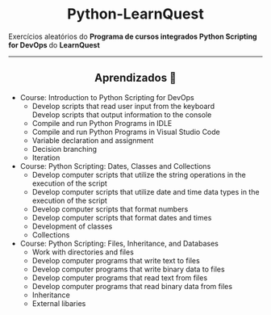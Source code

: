 <h1 align="center"> Python-LearnQuest</h1>

Exercícios aleatórios do <b> Programa de cursos integrados Python Scripting for DevOps </b> do <b> LearnQuest</b>
<hr>
<h2 align="center">Aprendizados 🎯</h2>
<ul>
  <li>Course: Introduction to Python Scripting for DevOps
  <ul>
    <li>Develop scripts that read user input from the keyboard</li
    <li>Develop scripts that output information to the console</li>
    <li>Compile and run Python Programs in IDLE</li>
    <li>Compile and run Python Programs in Visual Studio Code</li>
    <li>Variable declaration and assignment</li>
    <li>Decision branching</li>
    <li>Iteration</li>
  </ul>
  </li>
  <li>Course: Python Scripting: Dates, Classes and Collections
  <ul>
    <li>Develop computer scripts that utilize the string operations in the execution of the script</li>
    <li>Develop computer scripts that utilize date and time data types in the execution of the script</li>
    <li>Develop computer scripts that format numbers</li>
    <li>Develop computer scripts that format dates and times</li>
    <li>Development of classes</li>
    <li>Collections</li>
  </ul>
  </li>
  <li>Course: Python Scripting: Files, Inheritance, and Databases
  <ul>
    <li>Work with directories and files</li>
    <li>Develop computer programs that write text to files</li>
    <li>Develop computer programs that write binary data to files</li>
    <li>Develop computer programs that read text from files</li>
    <li>Develop computer programs that read binary data from files</li>
    <li>Inheritance</li>
    <li>External libaries</li>
  </ul>
  
  </li>
</ul>
